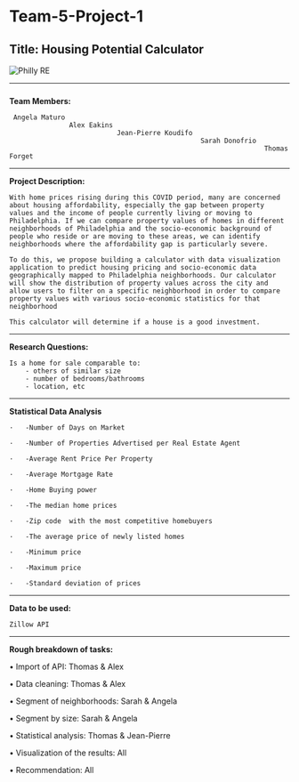 # Team-5-Project-1

##  **Title: Housing Potential Calculator**

![Philly RE](http://www.wpre.com/wp-content/uploads/2015/12/wpre_WoodlandTerrace.jpg)

***
###
**Team Members:**

     Angela Maturo
                   Alex Eakins
                               Jean-Pierre Koudifo
                                                    Sarah Donofrio
                                                                    Thomas Forget
                                                            


***

**Project Description:**

    With home prices rising during this COVID period, many are concerned about housing affordability, especially the gap between property values and the income of people currently living or moving to  Philadelphia. If we can compare property values of homes in different neighborhoods of Philadelphia and the socio-economic background of people who reside or are moving to these areas, we can identify neighborhoods where the affordability gap is particularly severe. 

    To do this, we propose building a calculator with data visualization application to predict housing pricing and socio-economic data geographically mapped to Philadelphia neighborhoods. Our calculator will show the distribution of property values across the city and allow users to filter on a specific neighborhood in order to compare property values with various socio-economic statistics for that neighborhood

    This calculator will determine if a house is a good investment. 

***
**Research Questions:**

    Is a home for sale comparable to:
        - others of similar size
        - number of bedrooms/bathrooms
        - location, etc

***
**Statistical Data Analysis**

    
    ·   -Number of Days on Market

    ·   -Number of Properties Advertised per Real Estate Agent

    ·   -Average Rent Price Per Property

    ·   -Average Mortgage Rate

    ·   -Home Buying power

    ·   -The median home prices

    ·   -Zip code  with the most competitive homebuyers

    ·   -The average price of newly listed homes

    ·   -Minimum price

    ·   -Maximum price

    ·   -Standard deviation of prices   
***
    

**Data to be used:**

    Zillow API

***
**Rough breakdown of tasks:**

•	Import of API: Thomas & Alex

•	Data cleaning: Thomas & Alex

•	Segment of neighborhoods: Sarah & Angela

•	Segment by size: Sarah & Angela

•	Statistical analysis: Thomas & Jean-Pierre

•	Visualization of the results: All

•	Recommendation: All












